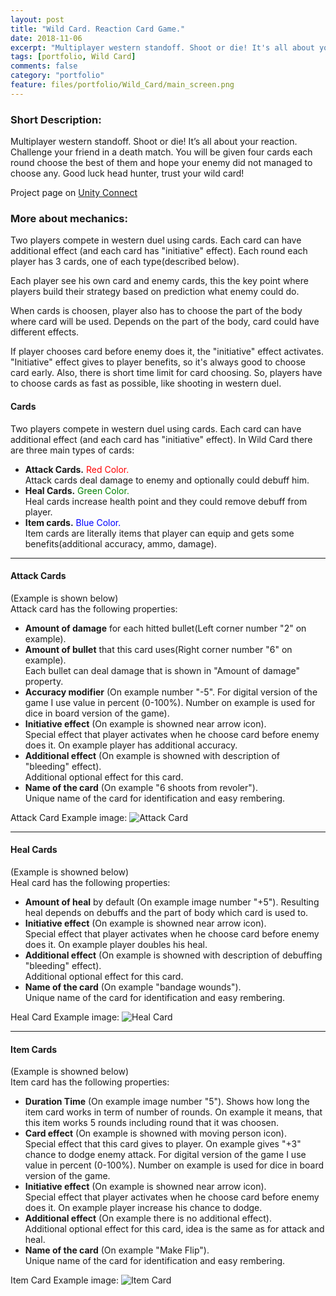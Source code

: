 ```yaml
---
layout: post
title: "Wild Card. Reaction Card Game."
date: 2018-11-06
excerpt: "Multiplayer western standoff. Shoot or die! It's all about your reaction. Challenge your friend in a death match."
tags: [portfolio, Wild Card]
comments: false
category: "portfolio"
feature: files/portfolio/Wild_Card/main_screen.png
---
```

### Short Description:
Multiplayer western standoff. Shoot or die! It’s all about your reaction. Challenge your friend in a death match. You will be given four cards each round choose the best of them and hope your enemy did not managed to choose any. Good luck head hunter, trust your wild card!   

Project page on [Unity Connect](https://connect.unity.com/p/wild-card)

### More about mechanics:
Two players compete in western duel using cards. Each card can have additional effect (and each card has "initiative" effect).
Each round each player has 3 cards, one of each type(described below).

Each player see his own card and enemy cards, this the key point where players build their strategy based on prediction what enemy could do.   

When cards is choosen, player also has to choose the part of the body where card will be used. Depends on the part of the body, card could have different effects.   

If player chooses card before enemy does it, the "initiative" effect activates. "Initiative" effect gives to player benefits, so it's always good to choose card early. Also, there is short time limit for card choosing. So, players have to choose cards as fast as possible, like shooting in western duel.


#### Cards
Two players compete in western duel using cards. Each card can have additional effect (and each card has "initiative" effect). In Wild Card there are three main types of cards:   
* **Attack Cards.** <span style="color: red">Red Color.</span>     
Attack cards deal damage to enemy and optionally could debuff him.
* **Heal Cards.** <span style="color: green">Green Color.</span>   
Heal cards increase health point and they could remove debuff from player.
* **Item cards.** <span style="color: blue">Blue Color.</span>  
Item cards are literally items that player can equip and gets some benefits(additional accuracy, ammo, damage).

---

#### Attack Cards
(Example is shown below)   
Attack card has the following properties:   
* **Amount of damage** for each hitted bullet(Left corner number "2" on example).
* **Amount of bullet** that this card uses(Right corner number "6" on example).   
Each bullet can deal damage that is shown in "Amount of damage" property. 
* **Accuracy modifier** (On example number "-5". For digital version of the game I use value in percent (0-100%). Number on example is used for dice in board version of the game).
* **Initiative effect** (On example is showned near arrow icon).   
Special effect that player activates when he choose card before enemy does it. On example player has additional accuracy.
* **Additional effect** (On example is showned with description of "bleeding" effect).   
Additional optional effect for this card.
* **Name of the card** (On example "6 shoots from revoler").   
Unique name of the card for identification and easy rembering.   

Attack Card Example image:
![Attack Card]({{site.url}}/files/portfolio/Wild_Card/attack_card_example.png)   

---
#### Heal Cards
(Example is showned below)  
Heal card has the following properties:   
* **Amount of heal** by default (On example image number "+5"). Resulting heal depends on debuffs and the part of body which card is used to.
* **Initiative effect** (On example is showned near arrow icon).   
Special effect that player activates when he choose card before enemy does it. On example player doubles his heal.
* **Additional effect** (On example is showned with description of debuffing "bleeding" effect).   
Additional optional effect for this card.
* **Name of the card** (On example "bandage wounds").   
Unique name of the card for identification and easy rembering.   

Heal Card Example image:
![Heal Card]({{site.url}}/files/portfolio/Wild_Card/heal_card_example.png)   

---
#### Item Cards
(Example is showned below)  
Item card has the following properties:   
* **Duration Time** (On example image number "5"). Shows how long the item card works in term of number of rounds. On example it means, that this item works 5 rounds including round that it was choosen. 
* **Card effect** (On example is showned with moving person icon).   
Special effect that this card gives to player. On example gives "+3" chance to dodge enemy attack. For digital version of the game I use value in percent (0-100%). Number on example is used for dice in board version of the game.
* **Initiative effect** (On example is showned near arrow icon).   
Special effect that player activates when he choose card before enemy does it. On example player increase his chance to dodge.
* **Additional effect** (On example there is no additional effect).   
Additional optional effect for this card, idea is the same as for attack and heal.
* **Name of the card** (On example "Make Flip").   
Unique name of the card for identification and easy rembering.   

Item Card Example image:
![Item Card]({{site.url}}/files/portfolio/Wild_Card/item_card_example.png) 









